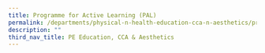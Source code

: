 ```yaml
---
title: Programme for Active Learning (PAL)
permalink: /departments/physical-n-health-education-cca-n-aesthetics/programme-for-active-learning-pal
description: ""
third_nav_title: PE Education, CCA & Aesthetics
---
```

